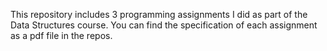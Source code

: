 This repository includes 3 programming assignments I did as part of the Data Structures course. You can find the specification of each assignment as a pdf file in the repos.
